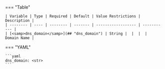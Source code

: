 <!--
  ~ Copyright (c) 2023 Arista Networks, Inc.
  ~ Use of this source code is governed by the Apache License 2.0
  ~ that can be found in the LICENSE file.
  -->
=== "Table"

    | Variable | Type | Required | Default | Value Restrictions | Description |
    | -------- | ---- | -------- | ------- | ------------------ | ----------- |
    | [<samp>dns_domain</samp>](## "dns_domain") | String |  |  |  | Domain Name |

=== "YAML"

    ```yaml
    dns_domain: <str>
    ```
